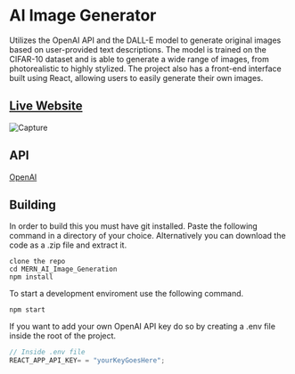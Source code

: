 # AI Image Generator

Utilizes the OpenAI API and the DALL-E model to generate original images based on user-provided text descriptions. The model is trained on the CIFAR-10 dataset and is able to generate a wide range of images, from photorealistic to highly stylized. The project also has a front-end interface built using React, allowing users to easily generate their own images.

## [Live Website](https://ai-image-generator-f4c78.web.app/)
![Capture](https://user-images.githubusercontent.com/69617120/210715188-2c7a72d4-5394-4a9f-b53f-690788c3ca04.PNG)

## API

[OpenAI](https://openai.com/api/)

## Building

In order to build this you must have git installed. Paste the following command in a directory of your choice.
Alternatively you can download the code as a .zip file and extract it.

```git
clone the repo
cd MERN_AI_Image_Generation
npm install
```

To start a development enviroment use the following command.

```npm
npm start
```

If you want to add your own OpenAI API key do so by creating a .env file inside the root of the project.

```js
// Inside .env file
REACT_APP_API_KEY= = "yourKeyGoesHere";
```
